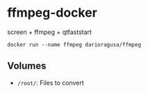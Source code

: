 # ffmpeg-docker
screen + ffmpeg + qtfaststart

`docker run --name ffmpeg darioragusa/ffmpeg`

## Volumes

- `/root/`: Files to convert
